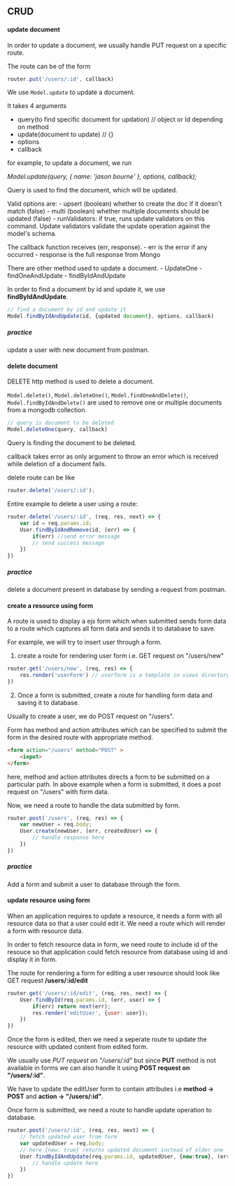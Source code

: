 ## CRUD

#### update document
In order to update a document, we usually handle PUT request on a specific route.

The route can be of the form

```js
router.put('/users/:id', callback)
```

We use `Model.update` to update a document.

It takes 4 arguments
  - query(to find specific document for updation) // object or Id depending on method
  - update(document to update) // {}
  - options
  - callback

for example, to update a document, we run

*Model.update(query, { name: 'jason bourne' }, options, callback);*

Query is used to find the document, which will be updated.

Valid options are:
    - upsert (boolean) whether to create the doc if it doesn't match (false)
    - multi (boolean) whether multiple documents should be updated (false)
    - runValidators: if true, runs update validators on this command. Update validators validate the update operation against the model's schema.

The callback function receives (err, response).
    - err is the error if any occurred
    - response is the full response from Mongo

There are other method used to update a document.
    - UpdateOne
    - findOneAndUpdate
    - findByIdAndUpdate

In order to find a document by id and update it, we use **findByIdAndUpdate**.

```js
// find a document by id and update it
Model.findByIdAndUpdate(id, {updated document}, options, callback)

```

##### practice 
update a user with new document from postman.

#### delete document
DELETE http method is used to delete a document.

`Model.delete()`, `Model.deleteOne()`, `Model.findOneAndDelete()`, `Model.findByIdAndDelete()` are used to remove one or multiple documents from a mongodb collection.

```js
// query is document to be deleted
Model.deleteOne(query, callback)
```
Query is finding the document to be deleted.

callback takes error as only argument to throw an error which is received while deletion of a document fails. 

delete route can be like
```js
router.delete('/users/:id');
```

Entire example to delete a user using a route: 

```js
router.delete('/users/:id', (req, res, next) => {
    var id = req.params.id;
    User.findByIdAndRemove(id, (err) => {
        if(err) //send error message
        // send success message
    })
})
```

##### practice
delete a document present in database by sending a request from postman.

#### create a resource using form

A route is used to display a ejs form which when submitted sends form data to a route which captures all form data and sends it to database to save.

For example, we will try to insert user through a form.

1. create a route for rendering user form i.e. GET request on "/users/new"

```js
router.get('/users/new', (req, res) => {
    res.render('userForm') // userform is a template in views directory
})
```

2. Once a form is submitted, create a route for handling form data and saving it to database.

Usually to create a user, we do POST request on "/users".

Form has method and action attributes which can be specified to submit the form in the desired route with appropriate method.

```html
<form action="/users" method="POST" >
    <input>
</form>
```
here, method and action attributes directs a form to be submitted on a particular path. In above example when a form is submitted, it does a post request on "/users" with form data.

Now, we need a route to handle the data submitted by form.

```js
router.post('/users', (req, res) => {
    var newUser = req.body;
    User.create(newUser, (err, createdUser) => {
        // handle response here
    })
})
```

##### practice
Add a form and submit a user to database through the form.

#### update resource using form
When an application requires to update a resource, it needs a form with all resource data so that a user could edit it. We need a route which will render a form with resource data.

In order to fetch resource data in form, we need route to include id of the resouce so that application could fetch resource from database using id and display it in form.

The route for rendering a form for editing a user resource should look like  GET request **/users/:id/edit**

```js
router.get('/users/:id/edit', (req, res, next) => {
    User.findById(req.params.id, (err, user) => {
        if(err) return next(err);
        res.render('editUser', {user: user});
    })
})
```

Once the form is edited, then we need a seperate route to update the resource with updated content from edited form.

We usually use *PUT request on "/users/:id"* but since **PUT** method is not available in forms we can also handle it using **POST request on "/users/:id"**.

We have to update the editUser form to contain attributes i.e **method -> POST** and **action -> "/users/:id"**.

Once form is submitted, we need a route to handle update operation to database.

```js
router.post('/users/:id', (req, res, next) => {
    // fetch updated user from form
    var updatedUser = req.body;
    // here {new: true} returns updated document instead of older one
    User.findByIdAndUpdate(req.params.id, updatedUser, {new:true}, (err, updated) => {
        // handle update here
    })
})
```





